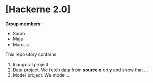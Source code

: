 # \[Hackerne 2.0\]

**Group members:**
- Sarah
- Maja
- Marcus

This repository contains  
1. Inaugural project. 
2. Data project. We fetch data from **source x** on **y** and show that ...
3. Model project. We model ...

